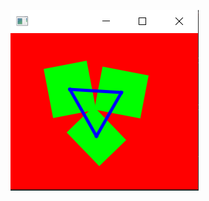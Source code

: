 ![variant 11](https://github.com/andreyTheGreatest/lab1-graphic/blob/master/image_2020-02-28_12-25-51.png)
